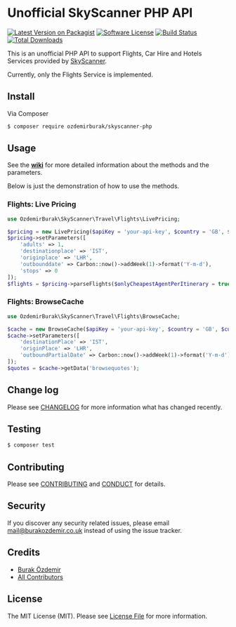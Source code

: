 # Unofficial SkyScanner PHP API

[![Latest Version on Packagist][ico-version]][link-packagist]
[![Software License][ico-license]](LICENSE.md)
[![Build Status][ico-travis]][link-travis]
[![Total Downloads][ico-downloads]][link-downloads]

This is an unofficial PHP API to support Flights, Car Hire and Hotels Services provided by 
[SkyScanner](http://business.skyscanner.net/portal/en-GB/Documentation/ApiOverview).

Currently, only the Flights Service is implemented.

## Install

Via Composer

``` bash
$ composer require ozdemirburak/skyscanner-php
```

## Usage

See the **[wiki](https://github.com/ozdemirburak/skyscanner-php/wiki)** for more detailed information about the methods and the parameters.
 
Below is just the demonstration of how to use the methods.

### Flights: Live Pricing

``` php
use OzdemirBurak\SkyScanner\Travel\Flights\LivePricing;

$pricing = new LivePricing($apiKey = 'your-api-key', $country = 'GB', $currency = 'GBP', $locale = 'en-GB');
$pricing->setParameters([
    'adults' => 1,
    'destinationplace' => 'IST',
    'originplace' => 'LHR',
    'outbounddate' => Carbon::now()->addWeek(1)->format('Y-m-d'),
    'stops' => 0
]);
$flights = $pricing->parseFlights($onlyCheapestAgentPerItinerary = true);
```

### Flights: BrowseCache

``` php
use OzdemirBurak\SkyScanner\Travel\Flights\BrowseCache;

$cache = new BrowseCache($apiKey = 'your-api-key', $country = 'GB', $currency = 'GBP', $locale = 'en-GB');
$cache->setParameters([
    'destinationPlace' => 'IST',
    'originPlace' => 'LHR',
    'outboundPartialDate' => Carbon::now()->addWeek(1)->format('Y-m-d'),
]);
$quotes = $cache->getData('browsequotes');
```
    
## Change log

Please see [CHANGELOG](CHANGELOG.md) for more information what has changed recently.

## Testing

``` bash
$ composer test
```

## Contributing

Please see [CONTRIBUTING](CONTRIBUTING.md) and [CONDUCT](CONDUCT.md) for details.

## Security

If you discover any security related issues, please email mail@burakozdemir.co.uk instead of using the issue tracker.

## Credits

- [Burak Özdemir][link-author]
- [All Contributors][link-contributors]

## License

The MIT License (MIT). Please see [License File](LICENSE.md) for more information.

[ico-version]: https://img.shields.io/packagist/v/ozdemirburak/skyscanner-php.svg?style=flat-square
[ico-license]: https://img.shields.io/badge/license-MIT-brightgreen.svg?style=flat-square
[ico-travis]: https://img.shields.io/travis/ozdemirburak/skyscanner-php/master.svg?style=flat-square
[ico-downloads]: https://img.shields.io/packagist/dt/ozdemirburak/skyscanner-php.svg?style=flat-square

[link-packagist]: https://packagist.org/packages/ozdemirburak/skyscanner-php
[link-travis]: https://travis-ci.org/ozdemirburak/skyscanner-php
[link-downloads]: https://packagist.org/packages/ozdemirburak/skyscanner-php
[link-author]: https://github.com/ozdemirburak
[link-contributors]: ../../contributors
